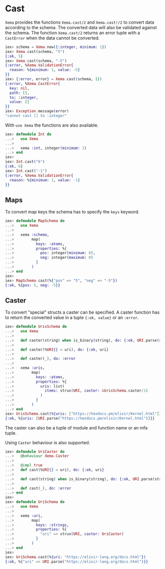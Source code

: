 # Cast

`Xema` provides the functions `Xema.cast/2` and `Xema.cast!/2` to convert data according to the
schema. The converted data will also be validated against the schema. The function `Xema.cast/2`
returns an error tuple with a `CastError` when the data cannot be converted.

```elixir
iex> schema = Xema.new({:integer, minimum: 1})
iex> Xema.cast(schema, "5")
{:ok, 5}
iex> Xema.cast(schema, "-5")
{:error, %Xema.ValidationError{
  reason: %{minimum: 1, value: -5}
}}
iex> {:error, error} = Xema.cast(schema, [])
{:error, %Xema.CastError{
  key: nil,
  path: [],
  to: :integer,
  value: []
}}
iex> Exception.message(error)
"cannot cast [] to :integer"
```

With `use Xema` the functions are also available.

```elixir
iex> defmodule Int do
...>   use Xema
...>
...>   xema :int, integer(minimum: 1)
...> end
iex>
iex> Int.cast("6")
{:ok, 6}
iex> Int.cast("-1")
{:error, %Xema.ValidationError{
  reason: %{minimum: 1, value: -1}
}}
```

## Maps

To convert map keys the schema has to specify the `keys` keyword.

```elixir
iex> defmodule MapSchema do
...>   use Xema
...>
...>   xema :schema,
...>        map(
...>          keys: :atoms,
...>          properties: %{
...>            pos: integer(minimum: 0),
...>            neg: integer(maximum: 0)
...>          }
...>        )
...> end
iex>
iex> MapSchema.cast(%{"pos" => "5", "neg" => "-5"})
{:ok, %{pos: 5, neg: -5}}
```

## Caster

To convert "special" structs a caster can be specified. A caster function has to return the
converted value in a tuple `{:ok, value}` or an `:error`.

```elixir
iex> defmodule UrisSchema do
...>   use Xema
...>
...>   def caster(string) when is_binary(string), do: {:ok, URI.parse(string)}
...>
...>   def caster(%URI{} = uri), do: {:ok, uri}
...>
...>   def caster(_), do: :error
...>
...>   xema :uris,
...>        map(
...>          keys: :atoms,
...>          properties: %{
...>            uris: list(
...>              items: strux(URI, caster: &UrisSchema.caster/1)
...>            )
...>          }
...>        )
...> end
iex> UrisSchema.cast(%{uris: ["https://hexdocs.pm/elixir/Kernel.html"]})
{:ok, %{uris: [URI.parse("https://hexdocs.pm/elixir/Kernel.html")]}}
```

The caster can also be a tuple of module and function name or an mfa tuple.

Using `Caster` behaviour is also supported.

```elixir
iex> defmodule UriCaster do
...>   @behaviour Xema.Caster
...>
...>   @impl true
...>   def cast(%URI{} = uri), do: {:ok, uri}
...>
...>   def cast(string) when is_binary(string), do: {:ok, URI.parse(string)}
...>
...>   def cast(_), do: :error
...> end
iex>
iex> defmodule UriSchema do
...>   use Xema
...>
...>   xema :uri,
...>        map(
...>          keys: :strings,
...>          properties: %{
...>            "uri" => strux(URI, caster: UriCaster)
...>          }
...>        )
...> end
iex>
iex> UriSchema.cast(%{uri: "https://elixir-lang.org/docs.html"})
{:ok, %{"uri" => URI.parse("https://elixir-lang.org/docs.html")}}
```
